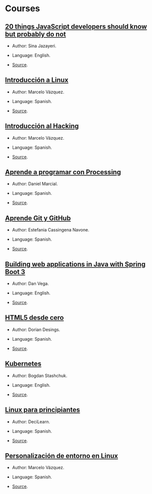 # Courses

## [20 things JavaScript developers should know but probably do not](./20_Things_JavaScript_Developers_Should_Know_but_Probably_Dont)

- Author: Sina Jazayeri.

- Language: English.

- [Source](https://www.youtube.com/playlist?list=PL1PqvM2UQiMoGNTaxFMSK2cih633lpFKP).

## [Introducción a Linux](./introduccion_a_Linux)

- Author: Marcelo Vázquez.

- Language: Spanish.

- [Source](https://hack4u.io/cursos/introduccion-a-linux).

## [Introducción al Hacking](./introduccion_al_Hacking)

- Author: Marcelo Vázquez.

- Language: Spanish.

- [Source](https://hack4u.io/cursos/introduccion-al-hacking).

## [Aprende a programar con Processing](./aprende_a_programar_con_Processing.md)

- Author: Daniel Marcial.

- Language: Spanish.

- [Source](https://www.youtube.com/playlist?list=PLFXPMjONHtCSUiJ6NPq5S7JJ9CUjk5W8d).

## [Aprende Git y GitHub](./aprende_Git_y_GitHub.md)

- Author: Estefania Cassingena Navone.

- Language: Spanish.

- [Source](https://www.youtube.com/watch?v=mBYSUUnMt9M).

## [Building web applications in Java with Spring Boot 3](./building_web_applications_in_Java_with_Spring_Boot_3.md)

- Author: Dan Vega.

- Language: English.

- [Source](https://www.youtube.com/watch?v=31KTdfRH6nY).

## [HTML5 desde cero](./HTML5_desde_cero.md)

- Author: Dorian Desings.

- Language: Spanish.

- [Source](https://www.youtube.com/playlist?list=PLROIqh_5RZeB92ME1GFyeqDVOa-gL0Ybd).

## [Kubernetes](./Kubernetes.md)

- Author: Bogdan Stashchuk.

- Language: English.

- [Source](https://www.youtube.com/watch?v=d6WC5n9G_sM).

## [Linux para principiantes](./Linux_para_principiantes.md)

- Author: DeciLearn.

- Language: Spanish.

- [Source](https://www.youtube.com/watch?v=jVQKk8IB9pA).

## [Personalización de entorno en Linux](./Linux_para_principiantes.md)

- Author: Marcelo Vázquez.

- Language: Spanish.

- [Source](https://hack4u.io/cursos/personalizacion-de-entorno-en-linux).
